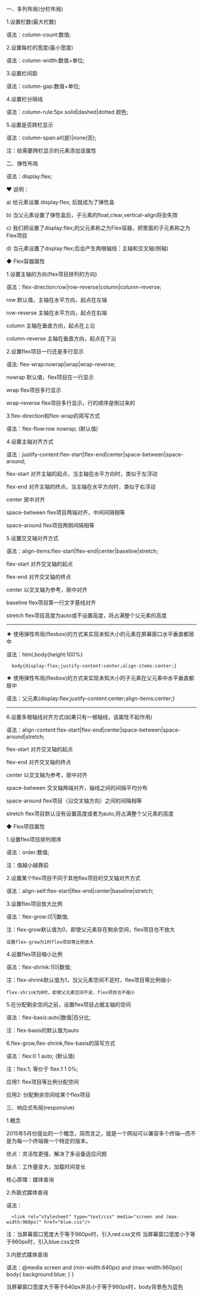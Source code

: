 一、多列布局(分栏布局)

1.设置栏数(最大栏数)

语法：column-count:数值;

2.设置每栏的宽度(最小宽度)

语法：column-width:数值+单位;

3.设置栏间距

语法：column-gap:数值+单位;

4.设置栏分隔线

语法：column-rule:5px solid|dashed|dotted 颜色;

5.设置是否跨栏显示

语法：column-span:all(是)|none(否);

注：给需要跨栏显示的元素添加该属性

二、弹性布局

语法：display:flex;

♥ 说明：

a) 给元素设置 display:flex; 后就成为了弹性盒

b) 当父元素设置了弹性盒后，子元素的float,clear,vertical-align将会失效

c) 我们把设置了display:flex;的父元素称之为Flex容器，把里面的子元素称之为Flex项目

d) 当元素设置了display:flex;后会产生两根轴线：主轴和交叉轴(侧轴)

◆ Flex容器属性

1.设置主轴的方向(flex项目排列的方向)

语法：flex-direction:row|row-reverse|column|column-reverse;

row                 默认值，主轴在水平方向，起点在左端

row-reverse         主轴在水平方向，起点在右端

column              主轴在垂直方向，起点在上沿

column-reverse      主轴在垂直方向，起点在下沿

2.设置flex项目一行还是多行显示

语法: flex-wrap:nowrap|wrap|wrap-reverse;

nowrap   默认值，flex项目在一行显示

wrap     flex项目多行显示

wrap-reverse    flex项目多行显示，行的顺序是倒过来的

3.flex-direction和flex-wrap的简写方式

语法：flex-flow:row nowrap;  (默认值)

4.设置主轴对齐方式

语法：justify-content:flex-start|flex-end|center|space-between|space-around;

flex-start   对齐主轴的起点，当主轴在水平方向时，类似于左浮动

flex-end     对齐主轴的终点，当主轴在水平方向时，类似于右浮动

center       居中对齐

space-between   flex项目两端对齐，中间间隔相等

space-around    flex项目两侧间隔相等

5.设置交叉轴对齐方式

语法：align-items:flex-start|flex-end|center|baseline|stretch;

flex-start   对齐交叉轴的起点

flex-end     对齐交叉轴的终点

center       以交叉轴为参考，居中对齐

baseline     flex项目第一行文字基线对齐

stretch      flex项目高度为auto或不设置高度，将占满整个父元素的高度

---------------------------------------------------------------------

★ 使用弹性布局(flexbox)的方式来实现未知大小的元素在屏幕窗口水平垂直都居中

语法：html,body{height:100%}

      body{display:flex;justify-content:center;align-items:center;}

★ 使用弹性布局(flexbox)的方式来实现未知大小的子元素在父元素中水平垂直都居中

语法：父元素{display:flex;justify-content:center;align-items:center;}

----------------------------------------------------------------------

6.设置多根轴线对齐方式(如果只有一根轴线，该属性不起作用)

语法：align-content:flex-start|flex-end|center|space-between|space-around|stretch;

flex-start       对齐交叉轴的起点

flex-end         对齐交叉轴的终点

center           以交叉轴为参考，居中对齐

space-between    交叉轴两端对齐，轴线之间的间隔平均分布

space-around     flex项目（沿交叉轴方向）之间的间隔相等

stretch          flex项目默认没有设置高度或者为auto,将占满整个父元素的高度

◆ Flex项目属性

1.设置flex项目排列顺序

语法：order:数值;

注：值越小越靠前

2.设置某个flex项目不同于其他flex项目的交叉轴对齐方式

语法：align-self:flex-start|flex-end|center|baseline|stretch;

3.设置flex项目放大比例

语法：flex-grow:0|1|数值;

注：flex-grow默认值为0，即使父元素存在剩余空间，flex项目也不放大

    设置flex-grow为1时flex项目等比例放大

4.设置flex项目缩小比例

语法：flex-shrink:1|0|数值;

注：flex-shrink默认值为1，当父元素空间不足时，flex项目等比例缩小

    flex-shrink为0时，即使父元素空间不足，flex项目也不缩小

5.在分配剩余空间之前，设置flex项目占据主轴的空间

语法：flex-basis:auto|数值|百分比;

注：flex-basis的默认值为auto

6.flex-grow,flex-shrink,flex-basis的简写方式

语法：flex:0 1 auto; (默认值)

注：flex:1; 等价于  flex:1 1 0%;

应用1: flex项目等比例分配空间

应用2: 分配剩余空间给某个flex项目

三、响应式布局(responsive)

1.概念

2015年5月份提出的一个概念，简而言之，就是一个网站可以兼容多个终端—而不是为每一个终端做一个特定的版本。

优点：灵活性更强，解决了多设备适应问题

缺点：工作量变大，加载时间变长

核心原理：媒体查询

2.外联式媒体查询

语法：<link rel="stylesheet" type="text/css" media="screen and (min-width:960px)"  href="red.css"/>

      <link rel="stylesheet" type="text/css" media="screen and (max-width:960px)" href="blue.css"/>

注：当屏幕窗口宽度大于等于960px时，引入red.css文件
    当屏幕窗口宽度小于等于960px时，引入blue.css文件

3.内嵌式媒体查询

语法：@media screen and (min-width:640px) and (max-width:960px){
	  		body{
	  			background:blue;
	  		}
      }

当屏幕窗口宽度大于等于640px并且小于等于960px时，body背景色为蓝色








